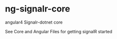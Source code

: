 # ng-signalr-core
angular4 Signalr-dotnet core 

See Core and Angular Files for getting signalR started
